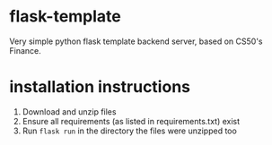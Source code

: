# flask-template
Very simple python flask template backend server, based on CS50's Finance.

# installation instructions
1. Download and unzip files
2. Ensure all requirements (as listed in requirements.txt) exist
3. Run `flask run` in the directory the files were unzipped too
